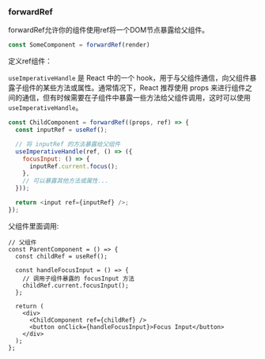 ### forwardRef

forwardRef允许你的组件使用ref将一个DOM节点暴露给父组件。

```javascript
const SomeComponent = forwardRef(render)
```

定义ref组件：

`useImperativeHandle` 是 React 中的一个 hook，用于与父组件通信，向父组件暴露子组件的某些方法或属性。通常情况下，React 推荐使用 props 来进行组件之间的通信，但有时候需要在子组件中暴露一些方法给父组件调用，这时可以使用 `useImperativeHandle`。

```javascript
const ChildComponent = forwardRef((props, ref) => {
  const inputRef = useRef();

  // 将 inputRef 的方法暴露给父组件
  useImperativeHandle(ref, () => ({
    focusInput: () => {
      inputRef.current.focus();
    },
    // 可以暴露其他方法或属性...
  }));

  return <input ref={inputRef} />;
});
```

父组件里面调用:

```react
// 父组件
const ParentComponent = () => {
  const childRef = useRef();

  const handleFocusInput = () => {
    // 调用子组件暴露的 focusInput 方法
    childRef.current.focusInput();
  };

  return (
    <div>
      <ChildComponent ref={childRef} />
      <button onClick={handleFocusInput}>Focus Input</button>
    </div>
  );
};
```

